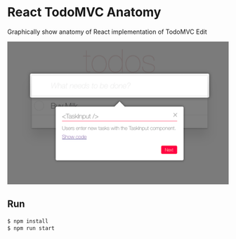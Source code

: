 # React TodoMVC Anatomy
Graphically show anatomy of React implementation of TodoMVC Edit

![Example image](https://github.com/ttsui/react-todomvc-anatomy/raw/master/screenshot.png)

## Run
    $ npm install
    $ npm run start
